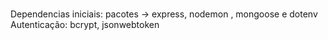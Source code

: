 ###
Dependencias iniciais:
pacotes -> express, nodemon , mongoose e dotenv
Autenticação:
bcrypt, jsonwebtoken